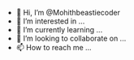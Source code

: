 - 👋 Hi, I’m @Mohithbeastiecoder
- 👀 I’m interested in ...
- 🌱 I’m currently learning ...
- 💞️ I’m looking to collaborate on ...
- 📫 How to reach me ...

<!---
Mohithbeastiecoder/Mohithbeastiecoder is a ✨ special ✨ repository because its `README.md` (this file) appears on your GitHub profile.
You can click the Preview link to take a look at your changes.
--->
